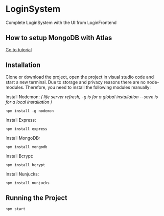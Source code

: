 # LoginSystem

Complete LoginSystem with the UI from LoginFrontend

## How to setup MongoDB with Atlas

[Go to tutorial](https://www.mongodb.com/developer/quickstart/node-crud-tutorial/?_ga=2.97668826.438107056.1653379753-194282987.1653379753#setup)

## Installation &nbsp;&nbsp;&nbsp;&nbsp;&nbsp;

Clone or download the project, open the project in visual studio code and start a new terminal. Due to storage and privacy reasons there are no node-modules. Therefore, you need to install the following modules manually:

Install Nodemon: _( life server refresh, -g is for a global installation --save is for a local installation )_

```
npm install -g nodemon
```

Install Express:

```
npm install express
```

Install MongoDB:

```
npm install mongodb
```

Install Bcrypt:

```
npm install bcrypt
```
Install Nunjucks:

```
npm install nunjucks
```

## Running the Project

```
npm start
```


